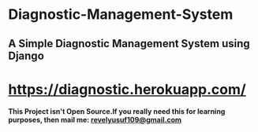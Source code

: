 # Diagnostic-Management-System

## A Simple Diagnostic Management System using Django

# https://diagnostic.herokuapp.com/

#### This Project isn't Open Source.If you really need this for learning purposes, then mail me: revelyusuf109@gmail.com


